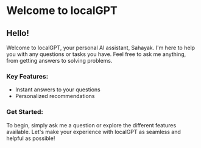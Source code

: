 # Welcome to localGPT

## Hello! 

Welcome to localGPT, your personal AI assistant, Sahayak. I'm here to help you with any questions or tasks you have. Feel free to ask me anything, from getting answers to solving problems.

### Key Features:
- Instant answers to your questions
- Personalized recommendations

### Get Started:
To begin, simply ask me a question or explore the different features available. Let's make your experience with localGPT as seamless and helpful as possible!

